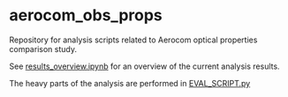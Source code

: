 # aerocom_obs_props
Repository for analysis scripts related to Aerocom optical properties comparison study.

See [results_overview.ipynb](https://github.com/jgliss/aerocom_obs_props/blob/master/results_overview.ipynb)
for an overview of the current analysis results.

The heavy parts of the analysis are performed in [EVAL_SCRIPT.py](https://github.com/jgliss/aerocom_obs_props/blob/master/EVAL_SCRIPT.py)
